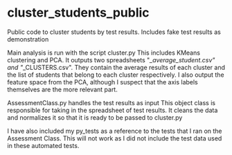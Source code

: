 # cluster_students_public
Public code to cluster students by test results. Includes fake test results as demonstration

Main analysis is run with the script cluster.py
This includes KMeans clustering and PCA. It outputs two spreadsheets "*_average_student.csv" and "*_CLUSTERS.csv".
They contain the average results of each cluster and the list of students that belong to each cluster respectively.
I also output the feature space from the PCA, although I suspect that the axis labels themselves are the more
relevant part.

AssessmentClass.py handles the test results as input
This object class is responsible for taking in the spreadsheet of test results. It cleans the data and normalizes
it so that it is ready to be passed to cluster.py

I have also included my py_tests as a reference to the tests that I ran on the Assessment Class. This will not work
as I did not include the test data used in these automated tests.
